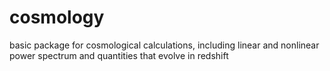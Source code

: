 cosmology
=======

basic package for cosmological calculations, including linear and nonlinear power spectrum and quantities that evolve in redshift
